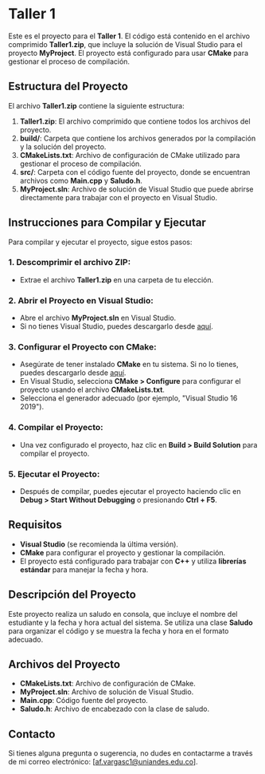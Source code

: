 # Taller 1

Este es el proyecto para el **Taller 1**. El código está contenido en el archivo comprimido **Taller1.zip**, que incluye la solución de Visual Studio para el proyecto **MyProject**. El proyecto está configurado para usar **CMake** para gestionar el proceso de compilación.

## Estructura del Proyecto

El archivo **Taller1.zip** contiene la siguiente estructura:


1. **Taller1.zip**: El archivo comprimido que contiene todos los archivos del proyecto.
2. **build/**: Carpeta que contiene los archivos generados por la compilación y la solución del proyecto.
3. **CMakeLists.txt**: Archivo de configuración de CMake utilizado para gestionar el proceso de compilación.
4. **src/**: Carpeta con el código fuente del proyecto, donde se encuentran archivos como **Main.cpp** y **Saludo.h**.
5. **MyProject.sln**: Archivo de solución de Visual Studio que puede abrirse directamente para trabajar con el proyecto en Visual Studio.

## Instrucciones para Compilar y Ejecutar

Para compilar y ejecutar el proyecto, sigue estos pasos:

### 1. **Descomprimir el archivo ZIP**:
   - Extrae el archivo **Taller1.zip** en una carpeta de tu elección.

### 2. **Abrir el Proyecto en Visual Studio**:
   - Abre el archivo **MyProject.sln** en Visual Studio.
   - Si no tienes Visual Studio, puedes descargarlo desde [aquí](https://visualstudio.microsoft.com/downloads/).

### 3. **Configurar el Proyecto con CMake**:
   - Asegúrate de tener instalado **CMake** en tu sistema. Si no lo tienes, puedes descargarlo desde [aquí](https://cmake.org/download/).
   - En Visual Studio, selecciona **CMake > Configure** para configurar el proyecto usando el archivo **CMakeLists.txt**.
   - Selecciona el generador adecuado (por ejemplo, "Visual Studio 16 2019").
   
### 4. **Compilar el Proyecto**:
   - Una vez configurado el proyecto, haz clic en **Build > Build Solution** para compilar el proyecto.

### 5. **Ejecutar el Proyecto**:
   - Después de compilar, puedes ejecutar el proyecto haciendo clic en **Debug > Start Without Debugging** o presionando **Ctrl + F5**.

## Requisitos

- **Visual Studio** (se recomienda la última versión).
- **CMake** para configurar el proyecto y gestionar la compilación.
- El proyecto está configurado para trabajar con **C++** y utiliza **librerías estándar** para manejar la fecha y hora.

## Descripción del Proyecto

Este proyecto realiza un saludo en consola, que incluye el nombre del estudiante y la fecha y hora actual del sistema. Se utiliza una clase **Saludo** para organizar el código y se muestra la fecha y hora en el formato adecuado.

## Archivos del Proyecto

- **CMakeLists.txt**: Archivo de configuración de CMake.
- **MyProject.sln**: Archivo de solución de Visual Studio.
- **Main.cpp**: Código fuente del proyecto.
- **Saludo.h**: Archivo de encabezado con la clase de saludo.

## Contacto

Si tienes alguna pregunta o sugerencia, no dudes en contactarme a través de mi correo electrónico: [af.vargasc1@uniandes.edu.co].
